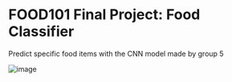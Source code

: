 #  FOOD101 Final Project: Food Classifier
Predict specific food items with the CNN model made by group 5

![image](https://github.com/user-attachments/assets/fd2eb348-c2eb-479a-8bb0-58115057698c)

